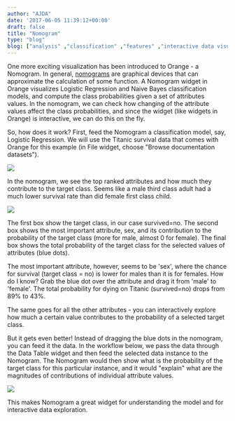 ```yaml
---
author: "AJDA"
date: '2017-06-05 11:39:12+00:00'
draft: false
title: "Nomogram"
type: "blog"
blog: ["analysis" ,"classification" ,"features" ,"interactive data visualization"  ,"visualization" ]
---
```


One more exciting visualization has been introduced to Orange - a Nomogram. In general, [nomograms](https://en.wikipedia.org/wiki/Nomogram) are graphical devices that can approximate the calculation of some function. A Nomogram widget in Orange visualizes Logistic Regression and Naive Bayes classification models, and compute the class probabilities given a set of attributes values. In the nomogram, we can check how changing of the attribute values affect the class probabilities, and since the widget (like widgets in Orange) is interactive, we can do this on the fly.

So, how does it work? First, feed the Nomogram a classification model, say, Logistic Regression. We will use the Titanic survival data that comes with Orange for this example (in File widget, choose "Browse documentation datasets").

![](/images/2017/04/nomogram-workflow.png)

In the nomogram, we see the top ranked attributes and how much they contribute to the target class. Seems like a male third class adult had a much lower survival rate than did female first class child.

![](/images/2017/04/Screen-Shot-2017-04-19-at-14.44.44.png)

The first box show the target class, in our case survived=no. The second box shows the most important attribute, sex, and its contribution to the probability of the target class (more for male, almost 0 for female). The final box shows the total probability of the target class for the selected values of attributes (blue dots).

The most important attribute, however, seems to be 'sex', where the chance for survival (target class = no) is lower for males than it is for females. How do I know? Grab the blue dot over the attribute and drag it from 'male' to 'female'. The total probability for dying on Titanic (survived=no) drops from 89% to 43%.

The same goes for all the other attributes - you can interactively explore how much a certain value contributes to the probability of a selected target class.

But it gets even better! Instead of dragging the blue dots in the nomogram, you can feed it the data. In the workflow below, we pass the data through the Data Table widget and then feed the selected data instance to the Nomogram. The Nomogram would then show what is the probability of the target class for this particular instance, and it would "explain" what are the magnitudes of contributions of individual attribute values.

![](/images/2017/04/Screen-Shot-2017-04-19-at-14.38.43.png)

This makes Nomogram a great widget for understanding the model and for interactive data exploration.
